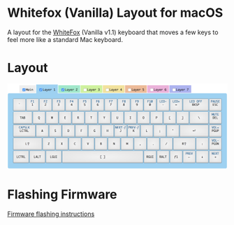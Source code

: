 # Whitefox (Vanilla) Layout for macOS

A layout for the [WhiteFox](https://input.club/whitefox/) (Vanilla v1.1)
keyboard that moves a few keys to feel more like a standard Mac keyboard.

# Layout

![Layout](layout.png)

# Flashing Firmware

[Firmware flashing instructions](https://github.com/kiibohd/controller/blob/master/Documentation/Keyboards/WhiteFox.md#flashing-the-whitefox)

